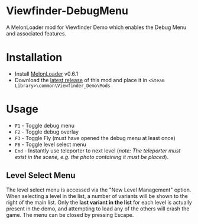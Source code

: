 # Viewfinder-DebugMenu

A MelonLoader mod for Viewfinder Demo which enables the Debug Menu and associated features.

# Installation
 - Install [MelonLoader](https://melonwiki.xyz/#/) v0.6.1
 - Download the [latest release](/../../releases/latest/download/Viewfinder-DebugMenu.dll) of this mod and place it in `<Steam Library>\common\Viewfinder_Demo\Mods`
 
# Usage
 - `F1` - Toggle debug menu
 - `F2` - Toggle debug overlay
 - `F3` - Toggle Fly (must have opened the debug menu at least once)
 - `F6` - Toggle level select menu
 - `End` - Instantly use teleporter to next level (*note: The teleporter must exist in the scene, e.g. the photo containing it must be placed*).
 
 ## Level Select Menu
 The level select menu is accessed via the "New Level Management" option. When selecting a level in the list, a number of variants will be shown to the right of the main list. Only the **last variant in the list** for each level is actually present in the demo, and attempting to load any of the others will crash the game.
 The menu can be closed by pressing Escape.
